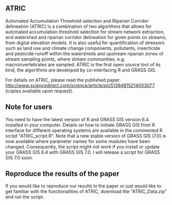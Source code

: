 ## ATRIC ##

Automated Accumulation Threshold selection and RIparian Corridor delineation (ATRIC) is a combination of two algorithms that allows for automated accumulation threshold selection for stream network extraction, and watershed and riparian corridor delineation for given points on streams, from digital elevation models. It is also useful for quantification of stressors such as land use and climate change components, pollutants, insecticide and pesticide runoff within the watersheds and upstream riparian zones of stream sampling points, where stream communities, e.g. macroinvertebrates are sampled. ATRIC is the first open source tool of its kind, the algorithms are developed by co-interfacing R and GRASS GIS.

For details on ATRIC, please read the published paper: http://www.sciencedirect.com/science/article/pii/S1364815214003077 (copies available upon request).


## Note for users ##

You need to have the latest version of R and GRASS GIS version 6.4 installed in your computer. Details on how to initiate GRASS GIS from R interface for different operating systems are available in the commented R script "ATRIC_script.R". Note that a new stable version of GRASS GIS (7.0) is now available where parameter names for some modules have been changed. Consequently, the script might not work if you install or update your GRASS GIS 6.4 with GRASS GIS 7.0. I will release a script for GRASS GIS 7.0 soon.

## Reproduce the results of the paper ##

If you would like to reproduce our results in the paper or just would like to get familiar with the functionalities of ATRIC, download the "ATRIC_Data.zip" and run the script.  



